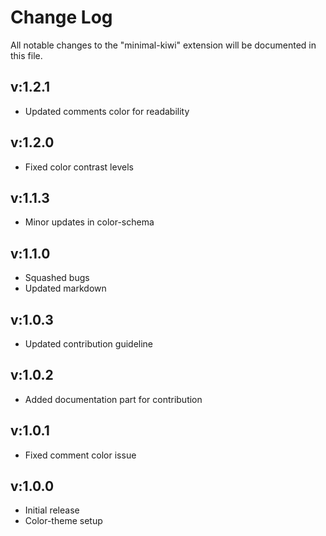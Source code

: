 # Change Log

All notable changes to the "minimal-kiwi" extension will be documented in this file.


## v:1.2.1
- Updated comments color for readability

## v:1.2.0
- Fixed color contrast levels

## v:1.1.3
- Minor updates in color-schema

## v:1.1.0
- Squashed bugs
- Updated markdown

## v:1.0.3
- Updated contribution guideline


## v:1.0.2
- Added documentation part for contribution


## v:1.0.1
- Fixed comment color issue


## v:1.0.0
- Initial release
- Color-theme setup